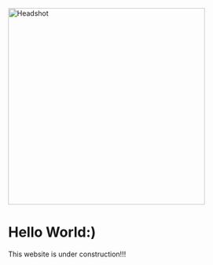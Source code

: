 <html>
<body>
  
  <img src="https://i.postimg.cc/wBrSkcrx/40212635-710494179302774-6326379903797166080-o.jpg" width="400" height="400" alt="Headshot">
  <h1>Hello World:)</h1>
    <p>This website is under construction!!!</p>
</body>
</html>
